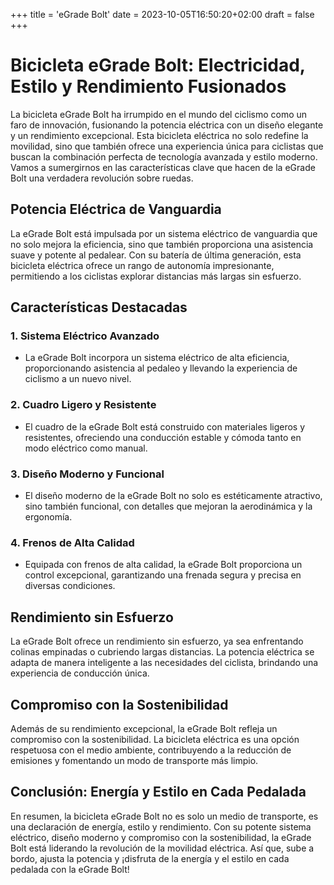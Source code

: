 +++
title = 'eGrade Bolt'
date = 2023-10-05T16:50:20+02:00
draft = false
+++

# Bicicleta eGrade Bolt: Electricidad, Estilo y Rendimiento Fusionados

La bicicleta eGrade Bolt ha irrumpido en el mundo del ciclismo como un faro de innovación, fusionando la potencia eléctrica con un diseño elegante y un rendimiento excepcional. Esta bicicleta eléctrica no solo redefine la movilidad, sino que también ofrece una experiencia única para ciclistas que buscan la combinación perfecta de tecnología avanzada y estilo moderno. Vamos a sumergirnos en las características clave que hacen de la eGrade Bolt una verdadera revolución sobre ruedas.

## Potencia Eléctrica de Vanguardia

La eGrade Bolt está impulsada por un sistema eléctrico de vanguardia que no solo mejora la eficiencia, sino que también proporciona una asistencia suave y potente al pedalear. Con su batería de última generación, esta bicicleta eléctrica ofrece un rango de autonomía impresionante, permitiendo a los ciclistas explorar distancias más largas sin esfuerzo.

## Características Destacadas

### 1. **Sistema Eléctrico Avanzado**
   - La eGrade Bolt incorpora un sistema eléctrico de alta eficiencia, proporcionando asistencia al pedaleo y llevando la experiencia de ciclismo a un nuevo nivel.

### 2. **Cuadro Ligero y Resistente**
   - El cuadro de la eGrade Bolt está construido con materiales ligeros y resistentes, ofreciendo una conducción estable y cómoda tanto en modo eléctrico como manual.

### 3. **Diseño Moderno y Funcional**
   - El diseño moderno de la eGrade Bolt no solo es estéticamente atractivo, sino también funcional, con detalles que mejoran la aerodinámica y la ergonomía.

### 4. **Frenos de Alta Calidad**
   - Equipada con frenos de alta calidad, la eGrade Bolt proporciona un control excepcional, garantizando una frenada segura y precisa en diversas condiciones.

## Rendimiento sin Esfuerzo

La eGrade Bolt ofrece un rendimiento sin esfuerzo, ya sea enfrentando colinas empinadas o cubriendo largas distancias. La potencia eléctrica se adapta de manera inteligente a las necesidades del ciclista, brindando una experiencia de conducción única.

## Compromiso con la Sostenibilidad

Además de su rendimiento excepcional, la eGrade Bolt refleja un compromiso con la sostenibilidad. La bicicleta eléctrica es una opción respetuosa con el medio ambiente, contribuyendo a la reducción de emisiones y fomentando un modo de transporte más limpio.

## Conclusión: Energía y Estilo en Cada Pedalada

En resumen, la bicicleta eGrade Bolt no es solo un medio de transporte, es una declaración de energía, estilo y rendimiento. Con su potente sistema eléctrico, diseño moderno y compromiso con la sostenibilidad, la eGrade Bolt está liderando la revolución de la movilidad eléctrica. Así que, sube a bordo, ajusta la potencia y ¡disfruta de la energía y el estilo en cada pedalada con la eGrade Bolt!

